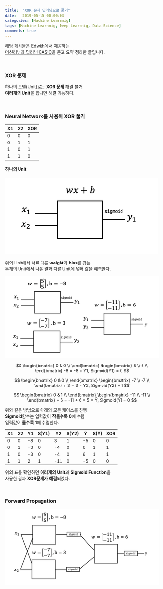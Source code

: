 ```yaml
---
title:  "XOR 문제 딥러닝으로 풀기"
date:   2019-05-15 00:00:03
categories: [Machine Learnnig]
tags: [Machine Learnnig, Deep Learnnig, Data Science]
comments: true
---
```


해당 게시물은 [Edwith](https://www.edwith.org)에서 제공하는<br/>
[머신러닝과 딥러닝 BASIC](https://www.edwith.org/others26/joinLectures/9829)을 듣고 요약 정리한 글입니다.

<br/>

### XOR 문제
하나의 모델(Unit)로는 **XOR 문제** 해결 불가<br/>
**여러개의 Unit**을 합치면 해결 가능하다.

<br/>

### Neural Network를 사용해 XOR 풀기

| X1  | X2  | XOR |
| --- | --- | --- |
| 0   | 0   | 0   |
| 0   | 1   | 1   |
| 1   | 0   | 1   |
| 1   | 1   | 0   |

#### 하나의 Unit

<img src="/assets/2019-05-15/1.png" width="500" height="auto" alt="아직 안만듬">


위의 Unit에서 서로 다른 **weight**과 **bias**를 갖는<br/>
두개의 Unit에서 나온 결과 다른 Unit에 넣어 값을 예측한다.

<img src="/assets/2019-05-15/2.png" width="700" height="auto" alt="아직 안만듬">

$$
    \begin{bmatrix}
        0 & 0 \\
    \end{bmatrix}
    \begin{bmatrix}
        5 \\
        5 \\
    \end{bmatrix}
    -8 = -8 = Y1, Sigmoid(Y1) = 0
$$

$$
    \begin{bmatrix}
        0 & 0 \\
    \end{bmatrix}
    \begin{bmatrix}
        -7 \\
        -7 \\
    \end{bmatrix}
    + 3 = 3 = Y2, Sigmoid(Y2) = 1
$$

$$
    \begin{bmatrix}
        0 & 1 \\
    \end{bmatrix}
    \begin{bmatrix}
        -11 \\
        -11 \\
    \end{bmatrix}
    + 6 = -11 + 6 = 5 = Ȳ, Sigmoid(Ȳ) = 0
$$

위와 같은 방법으로 아래의 모든 케이스를 진행<br/>
**Sigmoid**함수는 입력값이 **작을수록 0**에 수렴<br/>
입력값이 **클수록 1**에 수렴한다.

| X1  | X2  | Y1  | S(Y1) | Y2  | S(Y2) | Ȳ   | S(Ȳ) | XOR |
| --- | --- | --- | ----- | --- | ----- | --- | ---- | --- |
| 0   | 0   | -8  | 0     | 3   | 1     | -5  | 0    | 0   |
| 0   | 1   | -3  | 0     | -4  | 0     | 6   | 1    | 1   |
| 1   | 0   | -3  | 0     | -4  | 0     | 6   | 1    | 1   |
| 1   | 1   | 2   | 1     | -11 | 0     | -5  | 0    | 0   |

위의 표를 확인하면 **여러개의 Unit**과 **Sigmoid Function**을<br/>
사용한 결과 **XOR문제가 해결**되었다.

<br/>

### Forward Propagation

<img src="assets/2019-05-15/3.png" width="800" height="auto" alt="아직 안만듬">
